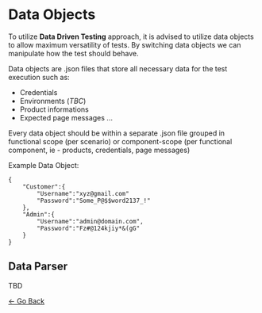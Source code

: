# Data Objects

To utilize **Data Driven Testing** approach, it is advised to utilize data objects to allow maximum versatility of tests. By switching data objects we can manipulate how the test should behave.

Data objects are .json files that store all necessary data for the test execution such as:
- Credentials
- Environments (*TBC*)
- Product informations
- Expected page messages
...
  
Every data object should be within a separate .json file grouped in functional scope (per scenario) or component-scope (per functional component, ie - products, credentials, page messages)

Example Data Object:
```
{
    "Customer":{
        "Username":"xyz@gmail.com"
        "Password":"Some_P@$$word2137_!"
    },
    "Admin":{
        "Username":"admin@domain.com",
        "Password":"Fz#@124kjiy*&(gG"
    }
}
```

## Data Parser

TBD  
  
 [<- Go Back](../Readme.md)